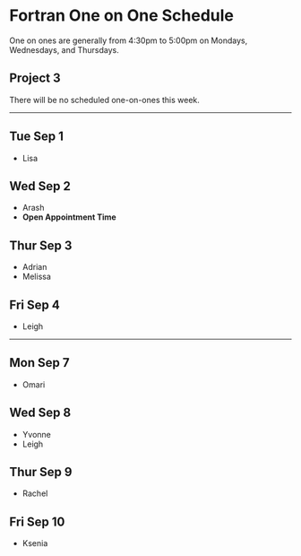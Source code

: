 # Fortran One on One Schedule

One on ones are generally from 4:30pm to 5:00pm on Mondays, Wednesdays, and Thursdays.

## Project 3

There will be no scheduled one-on-ones this week.

-----

## Tue Sep 1

- Lisa

## Wed Sep 2

- Arash
- **Open Appointment Time**

## Thur Sep 3

- Adrian
- Melissa

## Fri Sep 4

- Leigh

-----

## Mon Sep 7

- Omari

## Wed Sep 8

- Yvonne
- Leigh

## Thur Sep 9

- Rachel

## Fri Sep 10

- Ksenia
